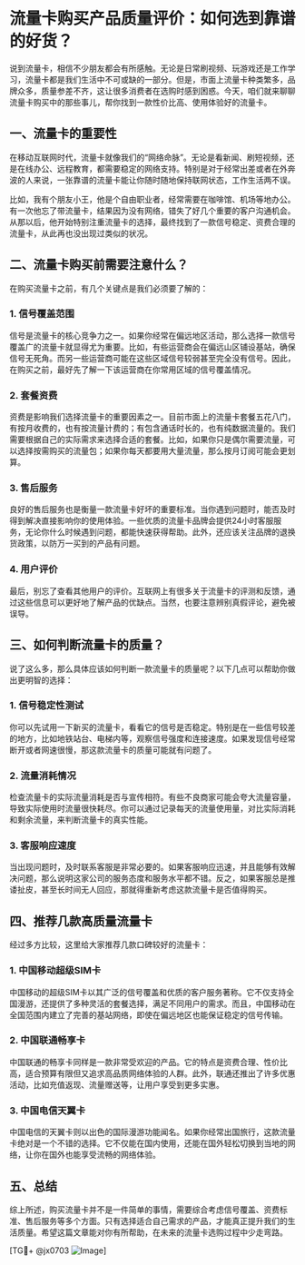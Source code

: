 # 流量卡购买产品质量评价：如何选到靠谱的好货？

说到流量卡，相信不少朋友都会有所感触。无论是日常刷视频、玩游戏还是工作学习，流量卡都是我们生活中不可或缺的一部分。但是，市面上流量卡种类繁多，品牌众多，质量参差不齐，这让很多消费者在选购时感到困惑。今天，咱们就来聊聊流量卡购买中的那些事儿，帮你找到一款性价比高、使用体验好的流量卡。

## 一、流量卡的重要性

在移动互联网时代，流量卡就像我们的“网络命脉”。无论是看新闻、刷短视频，还是在线办公、远程教育，都需要稳定的网络支持。特别是对于经常出差或者在外奔波的人来说，一张靠谱的流量卡能让你随时随地保持联网状态，工作生活两不误。

比如，我有个朋友小王，他是个自由职业者，经常需要在咖啡馆、机场等地办公。有一次他忘了带流量卡，结果因为没有网络，错失了好几个重要的客户沟通机会。从那以后，他开始特别注重流量卡的选择，最终找到了一款信号稳定、资费合理的流量卡，从此再也没出现过类似的状况。

## 二、流量卡购买前需要注意什么？

在购买流量卡之前，有几个关键点是我们必须要了解的：

### 1. **信号覆盖范围**
信号是流量卡的核心竞争力之一。如果你经常在偏远地区活动，那么选择一款信号覆盖广的流量卡就显得尤为重要。比如，有些运营商会在偏远山区铺设基站，确保信号无死角。而另一些运营商可能在这些区域信号较弱甚至完全没有信号。因此，在购买之前，最好先了解一下该运营商在你常用区域的信号覆盖情况。

### 2. **套餐资费**
资费是影响我们选择流量卡的重要因素之一。目前市面上的流量卡套餐五花八门，有按月收费的，也有按流量计费的；有包含通话时长的，也有纯数据流量的。我们需要根据自己的实际需求来选择合适的套餐。比如，如果你只是偶尔需要流量，可以选择按需购买的流量包；如果你每天都要用大量流量，那么按月订阅可能会更划算。

### 3. **售后服务**
良好的售后服务也是衡量一款流量卡好坏的重要标准。当你遇到问题时，能否及时得到解决直接影响你的使用体验。一些优质的流量卡品牌会提供24小时客服服务，无论你什么时候遇到问题，都能快速获得帮助。此外，还应该关注品牌的退换货政策，以防万一买到的产品有问题。

### 4. **用户评价**
最后，别忘了查看其他用户的评价。互联网上有很多关于流量卡的评测和反馈，通过这些信息可以更好地了解产品的优缺点。当然，也要注意辨别真假评论，避免被误导。

## 三、如何判断流量卡的质量？

说了这么多，那么具体应该如何判断一款流量卡的质量呢？以下几点可以帮助你做出更明智的选择：

### 1. **信号稳定性测试**
你可以先试用一下新买的流量卡，看看它的信号是否稳定。特别是在一些信号较差的地方，比如地铁站台、电梯内等，观察信号强度和连接速度。如果发现信号经常断开或者网速很慢，那这款流量卡的质量可能就有问题了。

### 2. **流量消耗情况**
检查流量卡的实际流量消耗是否与宣传相符。有些不良商家可能会夸大流量容量，导致实际使用时流量很快耗尽。你可以通过记录每天的流量使用量，对比实际消耗和剩余流量，来判断流量卡的真实性能。

### 3. **客服响应速度**
当出现问题时，及时联系客服是非常必要的。如果客服响应迅速，并且能够有效解决问题，那么说明这家公司的服务态度和服务水平都不错。反之，如果客服总是推诿扯皮，甚至长时间无人回应，那就得重新考虑这款流量卡是否值得购买。

## 四、推荐几款高质量流量卡

经过多方比较，这里给大家推荐几款口碑较好的流量卡：

### 1. **中国移动超级SIM卡**
中国移动的超级SIM卡以其广泛的信号覆盖和优质的客户服务著称。它不仅支持全国漫游，还提供了多种灵活的套餐选择，满足不同用户的需求。而且，中国移动在全国范围内建立了完善的基站网络，即使在偏远地区也能保证稳定的信号传输。

### 2. **中国联通畅享卡**
中国联通的畅享卡同样是一款非常受欢迎的产品。它的特点是资费合理、性价比高，适合预算有限但又追求高品质网络体验的人群。此外，联通还推出了许多优惠活动，比如充值返现、流量赠送等，让用户享受到更多实惠。

### 3. **中国电信天翼卡**
中国电信的天翼卡则以出色的国际漫游功能闻名。如果你经常出国旅行，这款流量卡绝对是一个不错的选择。它不仅能在国内使用，还能在国外轻松切换到当地的网络，让你在国外也能享受流畅的网络体验。

## 五、总结

综上所述，购买流量卡并不是一件简单的事情，需要综合考虑信号覆盖、资费标准、售后服务等多个方面。只有选择适合自己需求的产品，才能真正提升我们的生活质量。希望这篇文章能对你有所帮助，在未来的流量卡选购过程中少走弯路。

[TG💪+ @jx0703 ![Image](https://github.com/user-attachments/assets/dbca1d08-cadb-493c-b0ec-ad6f7a83f270)]